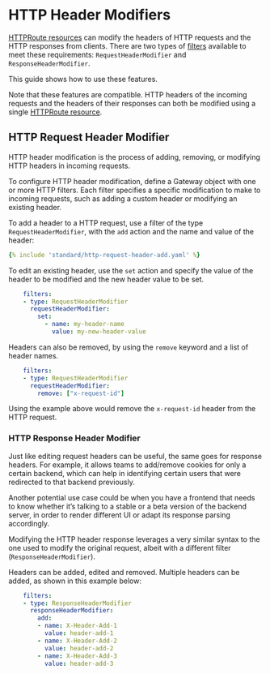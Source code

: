 # HTTP Header Modifiers

[HTTPRoute resources](/api-types/httproute) can modify the headers of HTTP requests and the HTTP responses from clients. 
There are two types of [filters](/api-types/httproute#filters-optional) available to meet these requirements: `RequestHeaderModifier` and `ResponseHeaderModifier`.

This guide shows how to use these features.

Note that these features are compatible. HTTP headers of the incoming requests and the headers of their responses can both be modified using a single [HTTPRoute resource](/api-types/httproute).

## HTTP Request Header Modifier

HTTP header modification is the process of adding, removing, or modifying HTTP headers in incoming requests. 

To configure HTTP header modification, define a Gateway object with one or more HTTP filters. Each filter specifies a specific modification to make to incoming requests, such as adding a custom header or modifying an existing header.

To add a header to a HTTP request, use a filter of the type `RequestHeaderModifier`, with the `add` action and the name and value of the header:

```yaml
{% include 'standard/http-request-header-add.yaml' %}
```

To edit an existing header, use the `set` action and specify the value of the header to be modified and the new header value to be set.

```yaml
    filters:
    - type: RequestHeaderModifier
      requestHeaderModifier:
        set: 
          - name: my-header-name
            value: my-new-header-value
```

Headers can also be removed, by using the `remove` keyword and a list of header names. 

```yaml
    filters:
    - type: RequestHeaderModifier
      requestHeaderModifier:
        remove: ["x-request-id"]
```

Using the example above would remove the `x-request-id` header from the HTTP request.

### HTTP Response Header Modifier

Just like editing request headers can be useful, the same goes for response headers. For example, it allows teams to add/remove cookies for only a certain backend, which can help in identifying certain users that were redirected to that backend previously.

Another potential use case could be when you have a frontend that needs to know whether it’s talking to a stable or a beta version of the backend server, in order to render different UI or adapt its response parsing accordingly.

Modifying the HTTP header response leverages a very similar syntax to the one used to modify the original request, albeit with a different filter (`ResponseHeaderModifier`).

Headers can be added, edited and removed. Multiple headers can be added, as shown in this example below:

```yaml
    filters:
    - type: ResponseHeaderModifier
      responseHeaderModifier:
        add:
        - name: X-Header-Add-1
          value: header-add-1
        - name: X-Header-Add-2
          value: header-add-2
        - name: X-Header-Add-3
          value: header-add-3
```
